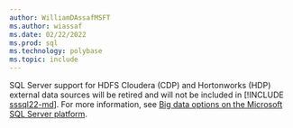 ```yaml
---
author: WilliamDAssafMSFT
ms.author: wiassaf
ms.date: 02/22/2022
ms.prod: sql
ms.technology: polybase
ms.topic: include
---
```


SQL Server support for HDFS Cloudera (CDP) and Hortonworks (HDP) external data sources will be retired and will not be included in [!INCLUDE [sssql22-md](sssql22-md.md)]. For more information, see [Big data options on the Microsoft SQL Server platform](../big-data-cluster/big-data-options.md).